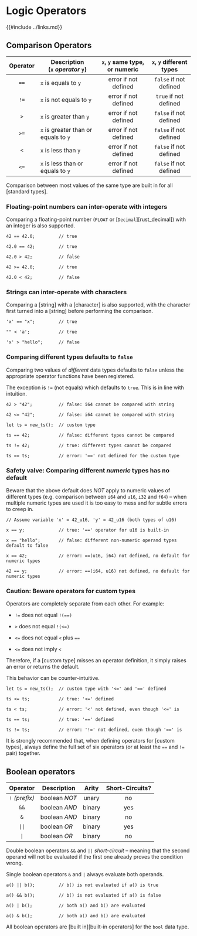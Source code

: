 Logic Operators
==============

{{#include ../links.md}}

Comparison Operators
--------------------

| Operator | Description<br/>(`x` _operator_ `y`) | `x`, `y` same type, or numeric | `x`, `y` different types |
| :------: | ------------------------------------ | :----------------------------: | :----------------------: |
|   `==`   | `x` is equals to `y`                 |      error if not defined      |  `false` if not defined  |
|   `!=`   | `x` is not equals to `y`             |      error if not defined      |  `true` if not defined   |
|   `>`    | `x` is greater than `y`              |      error if not defined      |  `false` if not defined  |
|   `>=`   | `x` is greater than or equals to `y` |      error if not defined      |  `false` if not defined  |
|   `<`    | `x` is less than `y`                 |      error if not defined      |  `false` if not defined  |
|   `<=`   | `x` is less than or equals to `y`    |      error if not defined      |  `false` if not defined  |

Comparison between most values of the same type are built in for all [standard types].

### Floating-point numbers can inter-operate with integers

Comparing a floating-point number (`FLOAT` or [`Decimal`][rust_decimal]) with an integer is also supported.

```rust,no_run
42 == 42.0;         // true

42.0 == 42;         // true

42.0 > 42;          // false

42 >= 42.0;         // true

42.0 < 42;          // false
```

### Strings can inter-operate with characters

Comparing a [string] with a [character] is also supported, with the character first turned into a
[string] before performing the comparison.

```rust,no_run
'x' == "x";         // true

"" < 'a';           // true

'x' > "hello";      // false
```

### Comparing different types defaults to `false`

Comparing two values of _different_ data types defaults to `false` unless the appropriate operator
functions have been registered.

The exception is `!=` (not equals) which defaults to `true`. This is in line with intuition.

```rust,no_run
42 > "42";          // false: i64 cannot be compared with string

42 <= "42";         // false: i64 cannot be compared with string

let ts = new_ts();  // custom type

ts == 42;           // false: different types cannot be compared

ts != 42;           // true: different types cannot be compared

ts == ts;           // error: '==' not defined for the custom type
```

### Safety valve: Comparing different _numeric_ types has no default

Beware that the above default does _NOT_ apply to numeric values of different types
(e.g. comparison between `i64` and `u16`, `i32` and `f64`) &ndash; when multiple numeric types are
used it is too easy to mess and for subtle errors to creep in.

```rust,no_run
// Assume variable 'x' = 42_u16, 'y' = 42_u16 (both types of u16)

x == y;             // true: '==' operator for u16 is built-in

x == "hello";       // false: different non-numeric operand types default to false

x == 42;            // error: ==(u16, i64) not defined, no default for numeric types

42 == y;            // error: ==(i64, u16) not defined, no default for numeric types
```

### Caution: Beware operators for custom types

Operators are completely separate from each other.  For example:

* `!=` does not equal `!(==)`

* `>` does not equal `!(<=)`

* `<=` does not equal `<` plus `==`

* `<=` does not imply `<`

Therefore, if a [custom type] misses an operator definition, it simply raises an error
or returns the default.

This behavior can be counter-intuitive.

```rust,no_run
let ts = new_ts();  // custom type with '<=' and '==' defined

ts <= ts;           // true: '<=' defined

ts < ts;            // error: '<' not defined, even though '<=' is

ts == ts;           // true: '==' defined

ts != ts;           // error: '!=' not defined, even though '==' is
```

It is strongly recommended that, when defining operators for [custom types], always define the full set
of six operators (or at least the `==` and `!=` pair) together.


Boolean operators
-----------------

|     Operator      | Description   | Arity  | Short-Circuits? |
| :---------------: | ------------- | :----: | :-------------: |
|  `!` _(prefix)_   | boolean _NOT_ | unary  |       no        |
|       `&&`        | boolean _AND_ | binary |       yes       |
|        `&`        | boolean _AND_ | binary |       no        |
| <code>\|\|</code> | boolean _OR_  | binary |       yes       |
|  <code>\|</code>  | boolean _OR_  | binary |       no        |

Double boolean operators `&&` and `||` _short-circuit_ &ndash; meaning that the second operand will not be evaluated
if the first one already proves the condition wrong.

Single boolean operators `&` and `|` always evaluate both operands.

```rust,no_run
a() || b();         // b() is not evaluated if a() is true

a() && b();         // b() is not evaluated if a() is false

a() | b();          // both a() and b() are evaluated

a() & b();          // both a() and b() are evaluated
```

All boolean operators are [built in][built-in operators] for the `bool` data type.
